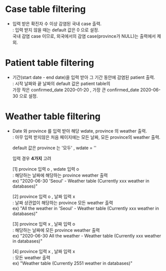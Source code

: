 
# Case table filtering

- 입력 받은 확진자 수 이상 감염된 국내 case 출력.  
  : 입력 받지 않을 때는 default 값은 0 으로 설정.  
    국내 감염 case 이므로, 외국에서의 감염 case(province가 NULL)는 출력에서 제외.
    
# Patient table filtering

- 기간(start date - end date)을 입력 받아 그 기간 동안에 감염된 patient 출력.  
  : 시작 날짜와 끝 날짜의 default 값은 patient table의  
    가장 작은 confirmed_date 2020-01-20 , 가장 큰 confirmed_date 2020-06-30 으로 설정.
    
# Weather table filtering

- Date 와 province 를 입력 받아 해당 wdate, province 의 weather  출력.  
  : 아무 입력 받지않은 처음 페이지에는 모든 날짜, 모든 province의 weather 출력.  
      
    default 값은 province 는 '모두' , wdate = ''   
    
    입력 경우 **4가지** 고려
    
    [1] province 입력 o , wdate 입력 o   
       : 해당하는 날짜에 해당하는 province weather 출력  
         ex) "2020-06-30 'Seoul' - Weather table (Currently xxx weather in databases)"  
    
    [2] province 입력 o , 날짜 입력 x  
       : 날짜 상관없이 해당하는 province 모든 weather 출력  
         ex) "All the weather in 'Seoul' - Weather table (Currently xxx weather in databases)"
    
    [3] province 입력 x , 날짜 입력 o  
       : 해당하는 날짜에 모든 province weather 출력  
         ex) "2020-06-30 All the weather - Weather table (Currently xxx weather in databases)"  
         
    [4] province 입력 x , 날짜 입력 x  
       : 모든 weather 출력  
         ex) "Weather table (Currently 2551 weather in databases)"
         
    
